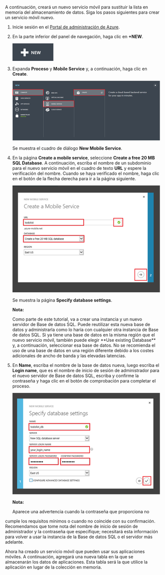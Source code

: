 A continuación, creará un nuevo servicio móvil para sustituir la lista
en memoria del almacenamiento de datos. Siga los pasos siguientes para
crear un servicio móvil nuevo.

1.  Inicie sesión en el [Portal de administración de Azure][1].
2.  En la parte inferior del panel de navegación, haga clic en **+NEW**.
    
    ![plus-new](./media/mobile-services-create-new-service-data/plus-new.png)

3.  Expanda **Proceso** y **Mobile Service** y, a continuación, haga
    clic en **Create**.
    
    ![mobile-create](./media/mobile-services-create-new-service-data/mobile-create.png)
    
    Se muestra el cuadro de diálogo **New Mobile Service**.

4.  En la página **Create a mobile service**, seleccione **Create a free
    20 MB SQL Database**. A continuación, escriba el nombre de un
    subdominio para el nuevo servicio móvil en el cuadro de texto
    **URL** y espere la verificación del nombre. Cuando se haya
    verificado el nombre, haga clic en el botón de la flecha derecha
    para ir a la página siguiente.
    
    ![mobile-create-page1](./media/mobile-services-create-new-service-data/mobile-create-page1.png)
    
    Se muestra la página **Specify database settings**.
	<div class="dev-callout">

	<b>Nota:</b>
	<p>Como parte de este tutorial, va a crear una instancia y un nuevo
	servidor de Base de datos SQL. Puede reutilizar esta nueva base de
	datos y administrarla como lo haría con cualquier otra instancia de
	Base de datos SQL. Si ya tiene una base de datos en la misma región
	que el nuevo servicio móvil, también puede elegir **Use existing
	Database** y, a continuación, seleccionar esa
	base de datos. No se recomienda el uso de una base de datos en una región diferente debido a los costes adicionales de ancho de banda y las elevadas latencias.</p>
	</div>


5.  En **Name**, escriba el nombre de la base de datos nueva, luego
    escriba el **Login name**, que es el nombre de inicio de sesión de
    administrador para el nuevo servidor de Base de datos SQL, escriba y
    confirme la contraseña y haga clic en el botón de comprobación para
    completar el proceso.
    
    ![mobile-create-page2](./media/mobile-services-create-new-service-data/mobile-create-page2.png)
	<div class="dev-callout">

	<b>Nota:</b>
	<p>Aparece una advertencia cuando la contraseña que proporciona no
cumple los requisitos mínimos o cuando no coincide con su
confirmación.   
Recomendamos que tome nota del nombre de
inicio de sesión de administrador y la contraseña que especifique;
necesitará esta información para volver a usar la instancia de la
Base de datos SQL o el servidor más adelante.</p>
</div>


Ahora ha creado un servicio móvil que pueden usar sus aplicaciones
móviles. A continuación, agregará una nueva tabla en la que se
almacenarán los datos de aplicaciones. Esta tabla será la que utilice la
aplicación en lugar de la colección en memoria.



[1]: https://manage.windowsazure.com/
